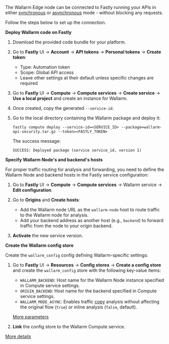 # Fastly for wizard

The Wallarm Edge node can be connected to Fastly running your APIs in either [synchronous](../inline/overview.md) or [asynchronous](../oob/overview.md) mode - without blocking any requests.

Follow the steps below to set up the connection.

**Deploy Wallarm code on Fastly**

1. Download the provided code bundle for your platform.
1. Go to **Fastly** UI → **Account** → **API tokens** → **Personal tokens** → **Create token**:

    * Type: Automation token
    * Scope: Global API access
    * Leave other settings at their default unless specific changes are required
1. Go to **Fastly** UI → **Compute** → **Compute services** → **Create service** → **Use a local project** and create an instance for Wallarm.
1. Once created, copy the generated `--service-id`.
1. Go to the local directory containing the Wallarm package and deploy it:

    ```
    fastly compute deploy --service-id=<SERVICE_ID> --package=wallarm-api-security.tar.gz --token=<FASTLY_TOKEN>
    ```

    The success message:

    ```
    SUCCESS: Deployed package (service service_id, version 1)
    ```

**Specify Wallarm Node's and backend's hosts**

For proper traffic routing for analysis and forwarding, you need to define the Wallarm Node and backend hosts in the Fastly service configuration:

1. Go to **Fastly** UI → **Compute** → **Compute services** → Wallarm service → **Edit configuration**.
1. Go to **Origins** and **Create hosts**:

    * Add the Wallarm node URL as the `wallarm-node` host to route traffic to the Wallarm node for analysis.
    * Add your backend address as another host (e.g., `backend`) to forward traffic from the node to your origin backend.
1. **Activate** the new service version.

**Create the Wallarm config store**

Create the `wallarm_config` config defining Wallarm-specific settings:

1. Go to **Fastly** UI → **Resources** → **Config stores** → **Create a config store** and create the `wallarm_config` store with the following key-value items:

    * `WALLARM_BACKEND`: Host name for the Wallarm Node instance specified in Compute service settings.
    * `ORIGIN_BACKEND`: Host name for the backend specified in Compute service settings.
    * `WALLARM_MODE_ASYNC`: Enables traffic [copy](../oob/overview.md) analysis without affecting the original flow (`true`) or inline analysis (`false`, default).

    [More parameters](fastly.md#configuration-options)
1. **Link** the config store to the Wallarm Compute service.

[More details](fastly.md)

<style>
  h1#fastly-for-wizard {
    display: none;
  }

  .md-footer {
    display: none;
  }

  .md-header {
    display: none;
  }

  .md-content__button {
    display: none;
  }

  .md-main {
    background-color: unset;
  }

  .md-grid {
    margin: unset;
  }

  button.md-top.md-icon {
    display: none;
  }
</style>